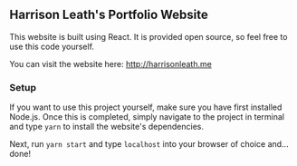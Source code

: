## Harrison Leath's Portfolio Website

This website is built using React. It is provided open source, so feel free to use this code yourself.  

You can visit the website here: http://harrisonleath.me

### Setup

If you want to use this project yourself, make sure you have first installed Node.js. Once this is completed, simply navigate to the project in terminal and type ```yarn``` to install the website's dependencies. 

Next, run ```yarn start``` and type ```localhost``` into your browser of choice and... done!

